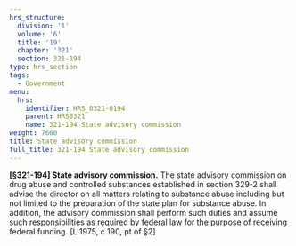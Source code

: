 ```yaml
---
hrs_structure:
  division: '1'
  volume: '6'
  title: '19'
  chapter: '321'
  section: 321-194
type: hrs_section
tags:
  - Government
menu:
  hrs:
    identifier: HRS_0321-0194
    parent: HRS0321
    name: 321-194 State advisory commission
weight: 7660
title: State advisory commission
full_title: 321-194 State advisory commission
---
```

**[§321-194] State advisory commission.** The state advisory commission on drug abuse and controlled substances established in section 329-2 shall advise the director on all matters relating to substance abuse including but not limited to the preparation of the state plan for substance abuse. In addition, the advisory commission shall perform such duties and assume such responsibilities as required by federal law for the purpose of receiving federal funding. [L 1975, c 190, pt of §2]